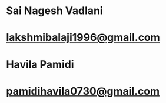 # 


# Sai Nagesh Vadlani
# lakshmibalaji1996@gmail.com

# Havila Pamidi
# pamidihavila0730@gmail.com 
